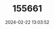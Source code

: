 ---
title: "155661"
category: "Belgrandiella kreisslorum"
draft: false
date: 2024-02-22 13:03:52
languages:
  German: ["Kleine Zwergquellschnecke"]
---